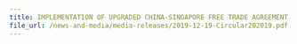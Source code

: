 ```yaml
---
title: IMPLEMENTATION OF UPGRADED CHINA-SINGAPORE FREE TRADE AGREEMENT (CSFTA) CHAPTER 4 RULES OF ORIGIN 
file_url: /news-and-media/media-releases/2019-12-19-Circular202019.pdf
---
```


